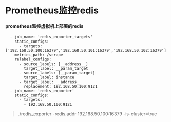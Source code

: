 # Prometheus监控redis

#### prometheus监控虚拟机上部署的redis

```
  - job_name: 'redis_exporter_targets'
    static_configs:
      - targets: ['192.168.50.100:16379','192.168.50.101:16379','192.168.50.102:16379']
    metrics_path: /scrape
    relabel_configs:
      - source_labels: [__address__]
        target_label: __param_target
      - source_labels: [__param_target]
        target_label: instance
      - target_label: __address__
        replacement: 192.168.50.100:9121
  - job_name: 'redis_exporter'
    static_configs:
      - targets:
        - 192.168.50.100:9121

```

> ./redis_exporter -redis.addr 192.168.50.100:16379     -is-cluster=true

